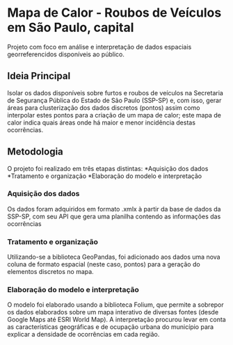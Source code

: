 # Mapa de Calor - Roubos de Veículos em São Paulo, capital

Projeto com foco em análise e interpretação de dados espaciais georreferencidos disponíveis ao público.

## Ideia Principal

Isolar os dados disponíveis sobre furtos e roubos de veículos na Secretaria de Segurança Pública do Estado de São Paulo (SSP-SP) e, com isso, gerar áreas para clusterização dos dados discretos (pontos) assim como interpolar estes pontos para a criação de um mapa de calor; este mapa de calor indica quais áreas onde há maior e menor incidência destas ocorrências.

## Metodologia

O projeto foi realizado em três etapas distintas:
  *Aquisição dos dados
  *Tratamento e organização
  *Elaboração do modelo e interpretação

### Aquisição dos dados

Os dados foram adquiridos em formato .xmlx à partir da base de dados da SSP-SP, com seu API que gera uma planilha contendo as informações das ocorrências

### Tratamento e organização

Utilizando-se a biblioteca GeoPandas, foi adicionado aos dados uma nova coluna de formato espacial (neste caso, pontos) para a geração do elementos discretos no mapa.

### Elaboração do modelo e interpretação

O modelo foi elaborado usando a biblioteca Folium, que permite a sobrepor os dados elaborados sobre um mapa interativo de diversas fontes (desde Google Maps até ESRI World Map). A interpretação procurou levar em conta as características geográficas e de ocupação urbana do município para explicar a densidade de ocorrências em cada região.
